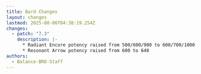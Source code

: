 ```yaml
---
title: Bard Changes
layout: changes
lastmod: 2025-08-06T04:38:19.254Z
changes:
  - patch: "7.3"
    description: |-
      * Radiant Encore potency raised from 500/600/900 to 600/700/1000
      * Resonant Arrow potency raised from 600 to 640
authors:
  - Balance-BRD-Staff
---
```


